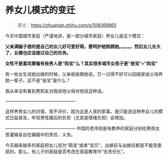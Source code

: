 # 养女儿模式的变迁

> 原文：<https://zhuanlan.zhihu.com/p/108369865>

今天中国城市家庭（严谨地讲，是一部分城市家庭）养女儿是这个模式：

**父亲满脑子想的是自己的女儿好可爱好萌，要呵护她照顾她。。。。。。然后女儿长大了，女婿也应该接过自己的任务。**

**女性不是喜欢揶揄有些男人是“妈宝”么？其实很多城市女孩子是“爸宝”+“妈宝”**

有一些女生说她出嫁的时候，父亲偷偷跟她说，万一过得不好可以回娘家由父母养她一辈子。这不是“爸宝”是什么？

我从来没有看到男知友对我说他父母对他说这种话。

————————————————

这样养育女儿的对错，我不评价，因为这是人家的家事。我只能说这种养女儿的模式日益普及，年轻男性婚后的负担（尤其是情绪负担）会增加。

————————————————
中国的老传统是有教养的家庭分别给男孩女孩灌输各自在婚姻中的责任、义务。

今天越来越多的家庭把女儿视为“萌宠”或者“宝贝”，出嫁前与出嫁后都是不能受委屈的。那么，有儿子的家庭是否考虑在家庭教育中“去责任化”。
